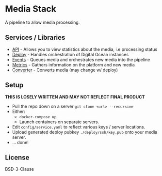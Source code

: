 # Media Stack

A pipeline to allow media processing.


## Services / Libraries

  * [API](./api) - Allows you to view statistics about the media, i.e processing status
  * [Deploy](./deploy) - Handles orchestration of Digital Ocean instances
  * [Events](./events) - Queues media and orchestrates new media into the pipeline
  * [Metrics](./metrics) - Gathers information on the platform and new media
  * [Converter](./converter) - Converts media (may change w/ deploy)

## Setup

**THIS IS LOSELY WRITTEN AND MAY NOT REFLECT FINAL PRODUCT**

 * Pull the repo down on a server `git clone <url> --recursive`
 * Either:
   * `docker-compose up`
   * Launch containers on separate servers.
 * Edit `config/service.yaml` to reflect various keys / server locations.
 * Upload generated deploy pubkey `./deploy/ssh/key.pub` onto your media server.
 * ... done!

## License

BSD-3-Clause
